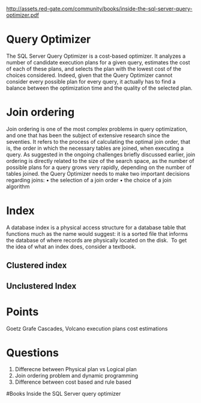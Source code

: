
http://assets.red-gate.com/community/books/inside-the-sql-server-query-optimizer.pdf
# Query Optimizer

The SQL Server Query Optimizer is a cost-based optimizer. It analyzes a number of
candidate execution plans for a given query, estimates the cost of each of these plans,
and selects the plan with the lowest cost of the choices considered. Indeed, given that the
Query Optimizer cannot consider every possible plan for every query, it actually has to
find a balance between the optimization time and the quality of the selected plan.

# Join ordering  
Join ordering is one of the most complex problems in query optimization, and one that
has been the subject of extensive research since the seventies. It refers to the process of
calculating the optimal join order, that is, the order in which the necessary tables are
joined, when executing a query. As suggested in the ongoing challenges briefly discussed
earlier, join ordering is directly related to the size of the search space, as the number of
possible plans for a query grows very rapidly, depending on the number of tables joined.
the Query Optimizer needs to make two important decisions regarding joins:
• the selection of a join order
• the choice of a join algorithm

# Index

A database index is a physical access structure for a database table that functions much as the name
would suggest: it is a sorted file that informs the database of where records are physically located on the disk.  To get the idea of what an index does, consider a textbook.

## Clustered index
## Unclustered Index


# Points
Goetz Grafe
Cascades, Volcano
execution plans
cost estimations


# Questions
1) Differecne between Physical plan vs Logical plan
2) Join ordering problem and dynamic programming
3) Difference between cost based and rule based


#Books
Inside the SQL Server query optimizer
